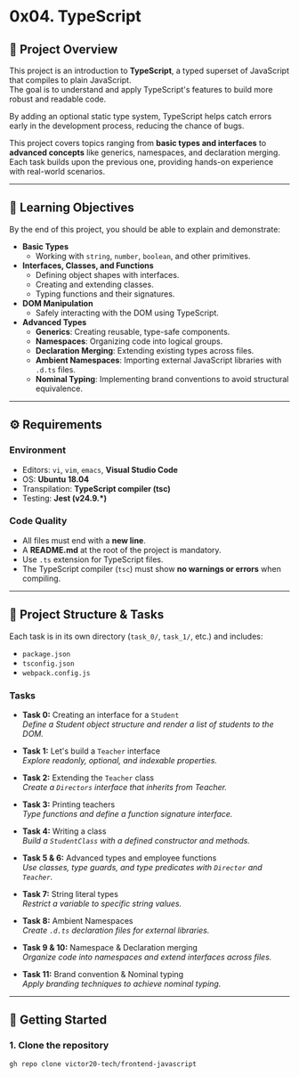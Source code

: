 # 0x04. TypeScript

## 📌 Project Overview
This project is an introduction to **TypeScript**, a typed superset of JavaScript that compiles to plain JavaScript.  
The goal is to understand and apply TypeScript's features to build more robust and readable code.  

By adding an optional static type system, TypeScript helps catch errors early in the development process, reducing the chance of bugs.  

This project covers topics ranging from **basic types and interfaces** to **advanced concepts** like generics, namespaces, and declaration merging. Each task builds upon the previous one, providing hands-on experience with real-world scenarios.

---

## 🎯 Learning Objectives
By the end of this project, you should be able to explain and demonstrate:

- **Basic Types**
  - Working with `string`, `number`, `boolean`, and other primitives.
- **Interfaces, Classes, and Functions**
  - Defining object shapes with interfaces.
  - Creating and extending classes.
  - Typing functions and their signatures.
- **DOM Manipulation**
  - Safely interacting with the DOM using TypeScript.
- **Advanced Types**
  - **Generics**: Creating reusable, type-safe components.
  - **Namespaces**: Organizing code into logical groups.
  - **Declaration Merging**: Extending existing types across files.
  - **Ambient Namespaces**: Importing external JavaScript libraries with `.d.ts` files.
  - **Nominal Typing**: Implementing brand conventions to avoid structural equivalence.

---

## ⚙️ Requirements

### Environment
- Editors: `vi`, `vim`, `emacs`, **Visual Studio Code**
- OS: **Ubuntu 18.04**
- Transpilation: **TypeScript compiler (tsc)**
- Testing: **Jest (v24.9.\*)**

### Code Quality
- All files must end with a **new line**.
- A **README.md** at the root of the project is mandatory.
- Use `.ts` extension for TypeScript files.
- The TypeScript compiler (`tsc`) must show **no warnings or errors** when compiling.

---

## 📂 Project Structure & Tasks
Each task is in its own directory (`task_0/`, `task_1/`, etc.) and includes:
- `package.json`
- `tsconfig.json`
- `webpack.config.js`

### Tasks
- **Task 0:** Creating an interface for a `Student`  
  *Define a Student object structure and render a list of students to the DOM.*

- **Task 1:** Let's build a `Teacher` interface  
  *Explore readonly, optional, and indexable properties.*

- **Task 2:** Extending the `Teacher` class  
  *Create a `Directors` interface that inherits from Teacher.*

- **Task 3:** Printing teachers  
  *Type functions and define a function signature interface.*

- **Task 4:** Writing a class  
  *Build a `StudentClass` with a defined constructor and methods.*

- **Task 5 & 6:** Advanced types and employee functions  
  *Use classes, type guards, and type predicates with `Director` and `Teacher`.*

- **Task 7:** String literal types  
  *Restrict a variable to specific string values.*

- **Task 8:** Ambient Namespaces  
  *Create `.d.ts` declaration files for external libraries.*

- **Task 9 & 10:** Namespace & Declaration merging  
  *Organize code into namespaces and extend interfaces across files.*

- **Task 11:** Brand convention & Nominal typing  
  *Apply branding techniques to achieve nominal typing.*

---

## 🚀 Getting Started

### 1. Clone the repository
```bash
gh repo clone victor20-tech/frontend-javascript


